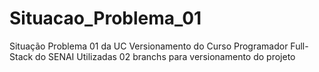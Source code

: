 # Situacao_Problema_01
Situação Problema 01 da UC Versionamento do Curso Programador Full-Stack do SENAI
Utilizadas 02 branchs para versionamento do projeto
